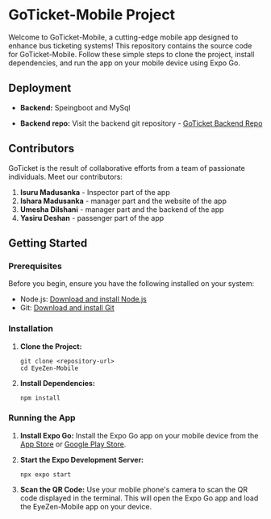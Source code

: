 # GoTicket-Mobile Project

Welcome to GoTicket-Mobile, a cutting-edge mobile app designed to enhance bus ticketing systems! This repository contains the source code for GoTicket-Mobile. Follow these simple steps to clone the project, install dependencies, and run the app on your mobile device using Expo Go.

## Deployment

- **Backend:** Speingboot and MySql

- **Backend repo:** Visit the backend git repository - [GoTicket Backend Repo](https://github.com/IsuruX98/GoTicket-Api)

## Contributors

GoTicket is the result of collaborative efforts from a team of passionate individuals. Meet our contributors:

1. **Isuru Madusanka** - Inspector part of the app
2. **Ishara Madusanka** - manager part and the website of the app
3. **Umesha Dilshani** - manager part and the backend of the app
4. **Yasiru Deshan** - passenger part of the app

## Getting Started

### Prerequisites
Before you begin, ensure you have the following installed on your system:

- Node.js: [Download and install Node.js](https://nodejs.org/)
- Git: [Download and install Git](https://git-scm.com/)

### Installation

1. **Clone the Project:**
   ```
   git clone <repository-url>
   cd EyeZen-Mobile
   ```

2. **Install Dependencies:**
   ```
   npm install
   ```

### Running the App

1. **Install Expo Go:**
   Install the Expo Go app on your mobile device from the [App Store](https://apps.apple.com/us/app/expo-go/id982107779) or [Google Play Store](https://play.google.com/store/apps/details?id=host.exp.exponent&hl=en&gl=US).

2. **Start the Expo Development Server:**
   ```
   npx expo start
   ```

3. **Scan the QR Code:**
   Use your mobile phone's camera to scan the QR code displayed in the terminal. This will open the Expo Go app and load the EyeZen-Mobile app on your device.
